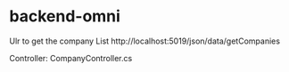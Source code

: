 # backend-omni

Ulr to get the company List
http://localhost:5019/json/data/getCompanies

Controller:
CompanyController.cs

